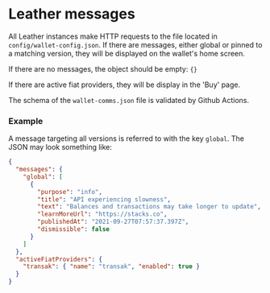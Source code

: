 # Leather messages

All Leather instances make HTTP requests to the file located in `config/wallet-config.json`. If there are messages, either global or pinned to a matching version, they will be displayed on the wallet's home screen.

If there are no messages, the object should be empty: `{}`

If there are active fiat providers, they will be display in the 'Buy' page.

The schema of the `wallet-comms.json` file is validated by Github Actions.

### Example

A message targeting all versions is referred to with the key `global`. The JSON may look something like:

```json
{
  "messages": {
    "global": [
      {
        "purpose": "info",
        "title": "API experiencing slowness",
        "text": "Balances and transactions may take longer to update",
        "learnMoreUrl": "https://stacks.co",
        "publishedAt": "2021-09-27T07:57:37.397Z",
        "dismissible": false
      }
    ]
  },
  "activeFiatProviders": {
    "transak": { "name": "transak", "enabled": true }
  }
}
```
